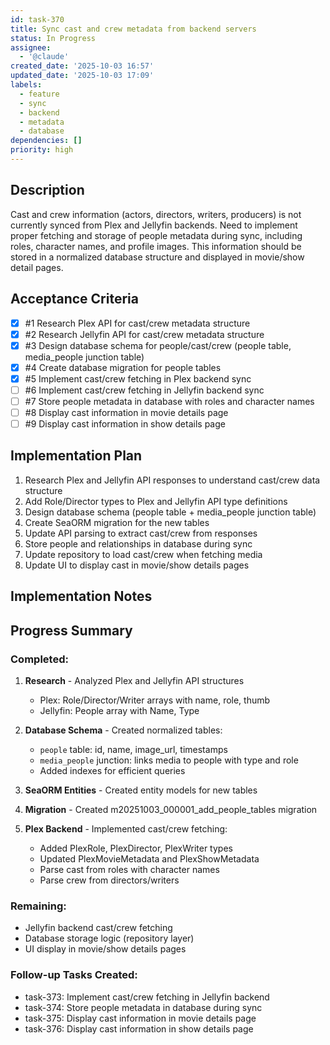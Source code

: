```yaml
---
id: task-370
title: Sync cast and crew metadata from backend servers
status: In Progress
assignee:
  - '@claude'
created_date: '2025-10-03 16:57'
updated_date: '2025-10-03 17:09'
labels:
  - feature
  - sync
  - backend
  - metadata
  - database
dependencies: []
priority: high
---
```


## Description

Cast and crew information (actors, directors, writers, producers) is not currently synced from Plex and Jellyfin backends. Need to implement proper fetching and storage of people metadata during sync, including roles, character names, and profile images. This information should be stored in a normalized database structure and displayed in movie/show detail pages.

## Acceptance Criteria
<!-- AC:BEGIN -->
- [x] #1 Research Plex API for cast/crew metadata structure
- [x] #2 Research Jellyfin API for cast/crew metadata structure
- [x] #3 Design database schema for people/cast/crew (people table, media_people junction table)
- [x] #4 Create database migration for people tables
- [x] #5 Implement cast/crew fetching in Plex backend sync
- [ ] #6 Implement cast/crew fetching in Jellyfin backend sync
- [ ] #7 Store people metadata in database with roles and character names
- [ ] #8 Display cast information in movie details page
- [ ] #9 Display cast information in show details page
<!-- AC:END -->


## Implementation Plan

1. Research Plex and Jellyfin API responses to understand cast/crew data structure
2. Add Role/Director types to Plex and Jellyfin API type definitions
3. Design database schema (people table + media_people junction table)
4. Create SeaORM migration for the new tables
5. Update API parsing to extract cast/crew from responses
6. Store people and relationships in database during sync
7. Update repository to load cast/crew when fetching media
8. Update UI to display cast in movie/show details pages


## Implementation Notes

## Progress Summary

### Completed:
1. **Research** - Analyzed Plex and Jellyfin API structures
   - Plex: Role/Director/Writer arrays with name, role, thumb
   - Jellyfin: People array with Name, Type

2. **Database Schema** - Created normalized tables:
   - `people` table: id, name, image_url, timestamps
   - `media_people` junction: links media to people with type and role
   - Added indexes for efficient queries

3. **SeaORM Entities** - Created entity models for new tables

4. **Migration** - Created m20251003_000001_add_people_tables migration

5. **Plex Backend** - Implemented cast/crew fetching:
   - Added PlexRole, PlexDirector, PlexWriter types
   - Updated PlexMovieMetadata and PlexShowMetadata
   - Parse cast from roles with character names
   - Parse crew from directors/writers

### Remaining:
- Jellyfin backend cast/crew fetching
- Database storage logic (repository layer)
- UI display in movie/show details pages

### Follow-up Tasks Created:
- task-373: Implement cast/crew fetching in Jellyfin backend
- task-374: Store people metadata in database during sync
- task-375: Display cast information in movie details page
- task-376: Display cast information in show details page
